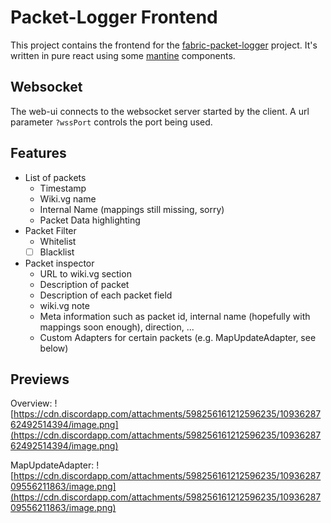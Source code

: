 # Packet-Logger Frontend

This project contains the frontend for the [fabric-packet-logger](https://github.com/aridevelopment-de/fabric-packet-logger) project. It's written in pure react using some [mantine](https://mantine.dev) components.


## Websocket

The web-ui connects to the websocket server started by the client. A url parameter `?wssPort` controls the port being used.

## Features

- List of packets
  - Timestamp
  - Wiki.vg name
  - Internal Name (mappings still missing, sorry)
  - Packet Data highlighting
- Packet Filter
  - Whitelist
  - [ ] Blacklist
- Packet inspector
  - URL to wiki.vg section
  - Description of packet
  - Description of each packet field
  - wiki.vg note
  - Meta information such as packet id, internal name (hopefully with mappings soon enough), direction, ...
  - Custom Adapters for certain packets (e.g. MapUpdateAdapter, see below)


## Previews

Overview:
![https://cdn.discordapp.com/attachments/598256161212596235/1093628762492514394/image.png](https://cdn.discordapp.com/attachments/598256161212596235/1093628762492514394/image.png)

MapUpdateAdapter:
![https://cdn.discordapp.com/attachments/598256161212596235/1093628709556211863/image.png](https://cdn.discordapp.com/attachments/598256161212596235/1093628709556211863/image.png)